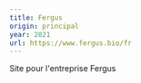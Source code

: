 ```yaml
---
title: Fergus
origin: principal
year: 2021
url: https://www.fergus.bio/fr
---
```


Site pour l'entreprise Fergus

<!--more-->
